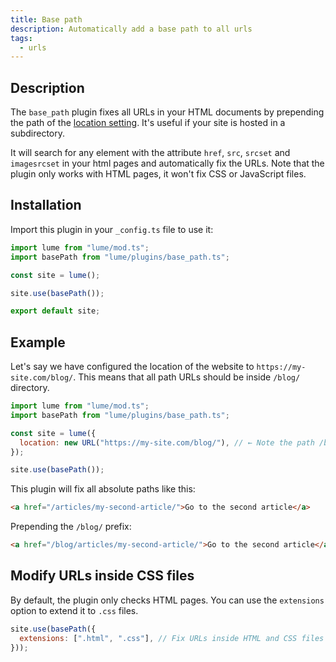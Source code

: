 ```yaml
---
title: Base path
description: Automatically add a base path to all urls
tags:
  - urls
---
```


## Description

The `base_path` plugin fixes all URLs in your HTML documents by prepending the
path of the [location setting](../docs/configuration/config-file.md#location).
It's useful if your site is hosted in a subdirectory.

It will search for any element with the attribute `href`, `src`, `srcset` and
`imagesrcset` in your html pages and automatically fix the URLs. Note that the
plugin only works with HTML pages, it won't fix CSS or JavaScript files.

## Installation

Import this plugin in your `_config.ts` file to use it:

```js
import lume from "lume/mod.ts";
import basePath from "lume/plugins/base_path.ts";

const site = lume();

site.use(basePath());

export default site;
```

## Example

Let's say we have configured the location of the website to
`https://my-site.com/blog/`. This means that all path URLs should be inside
`/blog/` directory.

```js
import lume from "lume/mod.ts";
import basePath from "lume/plugins/base_path.ts";

const site = lume({
  location: new URL("https://my-site.com/blog/"), // ← Note the path /blog/
});

site.use(basePath());
```

This plugin will fix all absolute paths like this:

```html
<a href="/articles/my-second-article/">Go to the second article</a>
```

Prepending the `/blog/` prefix:

```html
<a href="/blog/articles/my-second-article/">Go to the second article</a>
```

## Modify URLs inside CSS files

By default, the plugin only checks HTML pages. You can use the `extensions`
option to extend it to `.css` files.

```js
site.use(basePath({
  extensions: [".html", ".css"], // Fix URLs inside HTML and CSS files
}));
```
